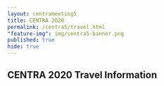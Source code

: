 ```yaml
---
layout: centrameeting5
title: CENTRA 2020
permalink: /centra5/travel.html
"feature-img": img/centra5-banner.png
published: true
hide: true
---
```



## CENTRA 2020 Travel Information
